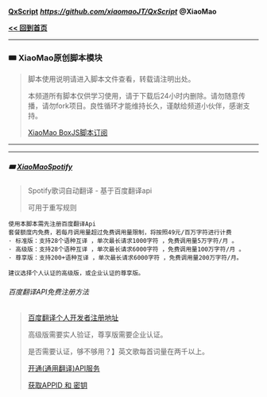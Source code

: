 **[QxScript](https://github.com/xiaomaoJT/QxScript)**   ***https://github.com/xiaomaoJT/QxScript***  **@XiaoMao**

**[<< 回到首页](https://github.com/xiaomaoJT/QxScript)** 


------


### 🎟 XiaoMao原创脚本模块

> 脚本使用说明请进入脚本文件查看，转载请注明出处。
>
> 本频道所有脚本仅供学习使用，请于下载后24小时内删除。请勿随意传播，请勿fork项目。良性循环才能维持长久，谨献给频道小伙伴，感谢支持。
>
> [XiaoMao BoxJS脚本订阅](https://raw.githubusercontent.com/xiaomaoJT/QxScript/main/rewrite/boxJS/XiaoMao.json)



------------
------------

##### 🎟  [XiaoMaoSpotify](https://raw.githubusercontent.com/xiaomaoJT/QxScript/main/rewrite/boxJS/XiaoMaoSpotify.js)
> Spotify歌词自动翻译 - 基于百度翻译api
>
> 可用于重写规则

```text
使用本脚本需先注册百度翻译Api
套餐额度内免费，若每月调用量超过免费调用量限制，将按照49元/百万字符进行计费
· 标准版：支持28个语种互译 ，单次最长请求1000字符 ，免费调用量5万字符/月 。
· 高级版：支持28个语种互译 ，单次最长请求6000字符 ，免费调用量100万字符/月 。
· 尊享版：支持200+语种互译 ，单次最长请求6000字符 ，免费调用量200万字符/月。

建议选择个人认证的高级版，或企业认证的尊享版。
```
###### 百度翻译API免费注册方法

> [百度翻译个人开发者注册地址](http://api.fanyi.baidu.com/register)
>
> 高级版需要实人验证，尊享版需要企业认证。
>
> 是否需要认证，够不够用？】英文歌每首词量在两千以上。
>
> [开通(通用翻译)API服务](http://api.fanyi.baidu.com/register)
>
> [获取APPID 和 密钥](http://api.fanyi.baidu.com/manage/developer)
